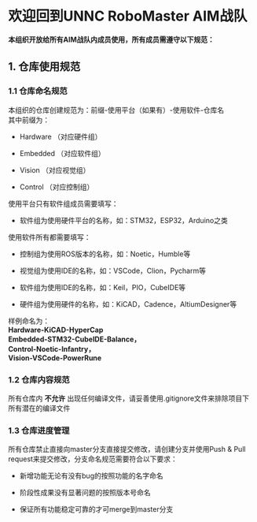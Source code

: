# 欢迎回到UNNC RoboMaster AIM战队  

__本组织开放给所有AIM战队内成员使用，所有成员需遵守以下规范：__
## __1. 仓库使用规范__  

### 1.1 仓库命名规范  
本组织的仓库创建规范为：前缀-使用平台（如果有）-使用软件-仓库名  
其中前缀为：
* Hardware （对应硬件组）  

* Embedded （对应软件组）  

* Vision （对应视觉组）  

* Control （对应控制组）  

使用平台只有软件组成员需要填写：
* 软件组为使用硬件平台的名称，如：STM32，ESP32，Arduino之类

使用软件所有都需要填写：
* 控制组为使用ROS版本的名称，如：Noetic，Humble等

* 视觉组为使用IDE的名称，如：VSCode，Clion，Pycharm等

* 软件组为使用IDE的名称，如：Keil，PIO，CubeIDE等

* 硬件组为使用硬件的名称，如：KiCAD，Cadence，AltiumDesigner等

样例命名为：  
**Hardware-KiCAD-HyperCap  
Embedded-STM32-CubeIDE-Balance，  
Control-Noetic-Infantry，  
Vision-VSCode-PowerRune**

### 1.2 仓库内容规范
所有仓库内 __不允许__ 出现任何编译文件，请妥善使用.gitignore文件来排除项目下所有潜在的编译文件

### 1.3 仓库进度管理
所有仓库禁止直接向master分支直接提交修改，请创建分支并使用Push & Pull request来提交修改，分支命名规范需要符合以下要求：  
* 新增功能无论有没有bug的按照功能的名字命名

* 阶段性成果没有显著问题的按照版本号命名

* 保证所有功能稳定可靠的才可merge到master分支